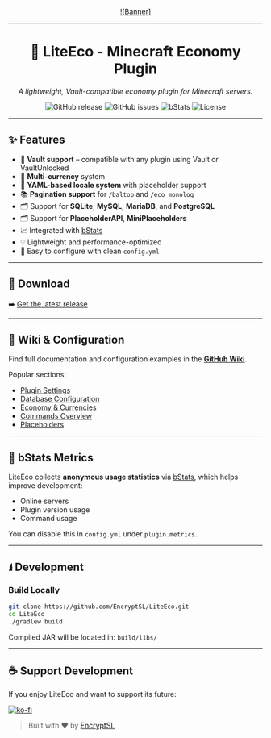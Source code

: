 <div align="center">

[![Banner]](https://github.com/EncryptSL/LiteEco)

***
# 💸 LiteEco - Minecraft Economy Plugin
*A lightweight, Vault-compatible economy plugin for Minecraft servers.*

![GitHub release](https://img.shields.io/github/v/release/EncryptSL/LiteEco?style=flat-square)
![GitHub issues](https://img.shields.io/github/issues/EncryptSL/LiteEco?style=flat-square)
![bStats](https://img.shields.io/bstats/servers/16774?label=bStats&style=flat-square)
![License](https://img.shields.io/github/license/EncryptSL/LiteEco?style=flat-square)

---
</div>

## ✨ Features

- 🦹 **Vault support** – compatible with any plugin using Vault or VaultUnlocked
- 💱 **Multi-currency** system
- 📁 **YAML-based locale system** with placeholder support
- 📚 **Pagination support** for `/baltop` and `/eco monolog`
- 🗂️ Support for **SQLite**, **MySQL**, **MariaDB**, and **PostgreSQL**
- 🗂️ Support for **PlaceholderAPI**, **MiniPlaceholders**
- 📈 Integrated with [bStats](https://bstats.org/plugin/bukkit/LiteEco)
- 💡 Lightweight and performance-optimized
- 🔧 Easy to configure with clean `config.yml`

---

## 📅 Download

➡️ [Get the latest release](https://www.spigotmc.org/resources/liteeco-simple-economy-plugin-1-21-x.101934/updates)

---

## 📘 Wiki & Configuration

Find full documentation and configuration examples in the **[GitHub Wiki](https://github.com/EncryptSL/LiteEco/wiki)**.

Popular sections:
- [Plugin Settings](https://github.com/EncryptSL/LiteEco/wiki/Plugin-Settings)
- [Database Configuration](https://github.com/EncryptSL/LiteEco/wiki/Database-Settings)
- [Economy & Currencies](https://github.com/EncryptSL/LiteEco/wiki/Economy-Settings)
- [Commands Overview](https://github.com/EncryptSL/LiteEco/wiki/Commands)
- [Placeholders](https://github.com/EncryptSL/LiteEco/wiki/Placeholders)
---

## 🧪 bStats Metrics

LiteEco collects **anonymous usage statistics** via [bStats](https://bstats.org/), which helps improve development:

- Online servers
- Plugin version usage
- Command usage

You can disable this in `config.yml` under `plugin.metrics`.

---

## 🖠️ Development

### Build Locally

```bash
git clone https://github.com/EncryptSL/LiteEco.git
cd LiteEco
./gradlew build
```

Compiled JAR will be located in: `build/libs/`

---

## ☕ Support Development

If you enjoy LiteEco and want to support its future:

[![ko-fi](https://ko-fi.com/img/githubbutton_sm.svg)](https://ko-fi.com/encryptsl)

> Built with ❤️ by [EncryptSL](https://encryptsl.github.io)
